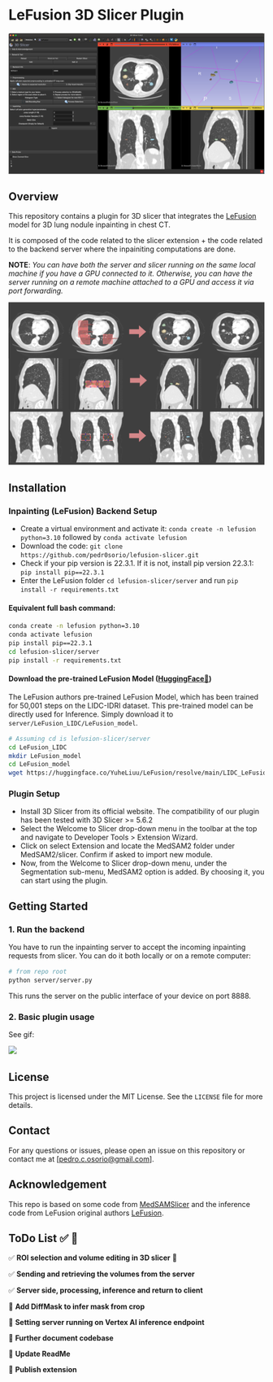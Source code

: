 # LeFusion 3D Slicer Plugin

<kbd>
<img src="media/ui.png">
</kbd>

## Overview
This repository contains a plugin for 3D slicer that integrates the [LeFusion](https://github.com/M3DV/LeFusion/tree/main) model for 3D lung nodule inpainting in chest CT.

It is composed of the code related to the slicer extension + the code related to the backend server where the inpainiting computations are done.

**NOTE**: *You can have both the server and slicer running on the same local machine if you have a GPU connected to it. Otherwise, you can have the server running on a remote machine attached to a GPU and access it via port forwarding.*

<kbd>
<img src="media/results-lfs.png">
</kbd>

## Installation

### Inpainting (LeFusion) Backend Setup

- Create a virtual environment and activate it: `conda create -n lefusion python=3.10` followed by `conda activate lefusion`
- Download the code: `git clone https://github.com/pedr0sorio/lefusion-slicer.git`
- Check if your pip version is 22.3.1. If it is not, install pip version 22.3.1: `pip install pip==22.3.1`
- Enter the LeFusion folder `cd lefusion-slicer/server` and run `pip install -r requirements.txt`

#### Equivalent full bash command:
```bash
conda create -n lefusion python=3.10
conda activate lefusion
pip install pip==22.3.1
cd lefusion-slicer/server
pip install -r requirements.txt
```

#### Download the pre-trained LeFusion Model ([HuggingFace🤗](https://huggingface.co/YuheLiuu/LeFusion/tree/main/LIDC_LeFusion_Model))

   The LeFusion authors pre-trained LeFusion Model, which has been trained for 50,001 steps on the LIDC-IDRI dataset. This pre-trained model can be directly used for Inference. Simply download it to `server/LeFusion_LIDC/LeFusion_model`.

   ```bash
   # Assuming cd is lefusion-slicer/server
   cd LeFusion_LIDC
   mkdir LeFusion_model
   cd LeFusion_model
   wget https://huggingface.co/YuheLiuu/LeFusion/resolve/main/LIDC_LeFusion_Model/model-50.pt -O model-50.pt
   ```

### Plugin Setup
- Install 3D Slicer from its official website. The compatibility of our plugin has been tested with 3D Slicer >= 5.6.2
- Select the Welcome to Slicer drop-down menu in the toolbar at the top and navigate to Developer Tools > Extension Wizard.
- Click on select Extension and locate the MedSAM2 folder under MedSAM2/slicer. Confirm if asked to import new module.
- Now, from the Welcome to Slicer drop-down menu, under the Segmentation sub-menu, MedSAM2 option is added. By choosing it, you can start using the plugin.

## Getting Started

### 1. Run the backend

You have to run the inpainting server to accept the incoming inpainting requests from slicer. You can do it both locally or on a remote computer:

```bash
# from repo root
python server/server.py
```

This runs the server on the public interface of your device on port 8888.

### 2. Basic plugin usage

See gif:

<kbd>
<img src="media/under30-2.gif">
</kbd>


## License
This project is licensed under the MIT License. See the `LICENSE` file for more details.

## Contact
For any questions or issues, please open an issue on this repository or contact me at [pedro.c.osorio@gmail.com].

## Acknowledgement

This repo is based on some code from [MedSAMSlicer](https://github.com/bowang-lab/MedSAMSlicer) and the inference code from LeFusion original authors [LeFusion](https://github.com/M3DV/LeFusion).

## ToDo List ✅ 🚀

✅ **ROI selection and volume editing in 3D slicer**  🚀

✅ **Sending and retrieving the volumes from the server** 

✅ **Server side, processing, inference and return to client** 

🔲 **Add DiffMask to infer mask from crop** 

🔲 **Setting server running on Vertex AI inference endpoint**

🔲 **Further document codebase**  

🔲 **Update ReadMe**  

🔲 **Publish extension** 
